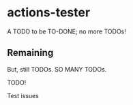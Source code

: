 # actions-tester

A TODO to be TO-DONE; no more TODOs!

## Remaining

But, still TODOs. SO MANY TODOs.

TODO!

Test issues